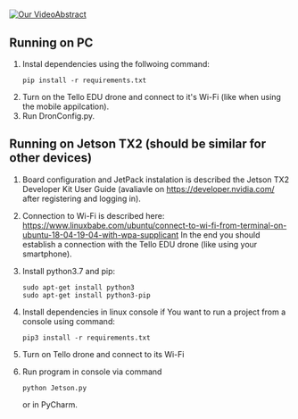 # 


[![Our VideoAbstract](https://i9.ytimg.com/vi/3o-n0vZu0ps/maxresdefault.jpg)](https://youtu.be/3o-n0vZu0ps "Everything Is AWESOME")


## Running on PC
1. Instal dependencies using the follwoing command: 
    ```
    pip install -r requirements.txt
    ```
2. Turn on the Tello EDU drone and connect to it's Wi-Fi (like when using the mobile appilcation). 
3. Run DronConfig.py.

## Running on Jetson TX2 (should be similar for other devices)

1. Board configuration and JetPack instalation is described the Jetson TX2 Developer Kit User Guide (avaliavle on https://developer.nvidia.com/ after registering and logging in).
2. Connection to Wi-Fi is described here: https://www.linuxbabe.com/ubuntu/connect-to-wi-fi-from-terminal-on-ubuntu-18-04-19-04-with-wpa-supplicant
   In the end you should establish a connection with the Tello EDU drone (like using your smartphone).
   
4. Install python3.7 and pip:
   ```
   sudo apt-get install python3
   sudo apt-get install python3-pip
   ```
6. Install dependencies in linux console if You want to run a project from a console using command: 
    ```
    pip3 install -r requirements.txt
    ``` 
4. Turn on Tello drone and connect to its Wi-Fi 
5. Run program in console via command 
    ```
    python Jetson.py 
    ```
    or in PyCharm.
